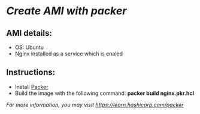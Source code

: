 # *Create AMI with packer*


## AMI details:
* OS: Ubuntu
* Nginx installed as a service which is enaled


## Instructions:
* Install [Packer](https://learn.hashicorp.com/tutorials/packer/get-started-install-cli) 
* Build the image with the following command: __packer build nginx.pkr.hcl__

*For more information, you may visit https://learn.hashicorp.com/packer*
